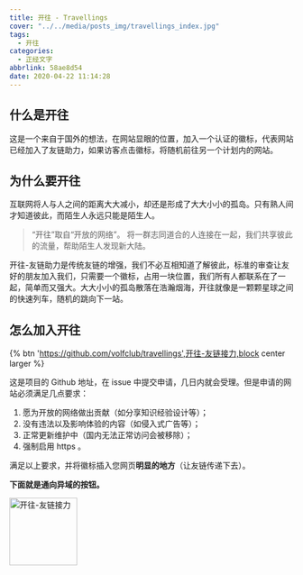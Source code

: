 ```yaml
---
title: 开往 - Travellings
cover: "../../media/posts_img/travellings_index.jpg"
tags:
  - 开往
categories:
  - 正经文字
abbrlink: 58ae8d54
date: 2020-04-22 11:14:28
---
```


## 什么是开往

这是一个来自于国外的想法，在网站显眼的位置，加入一个认证的徽标，代表网站已经加入了友链助力，如果访客点击徽标，将随机前往另一个计划内的网站。

## 为什么要开往

互联网将人与人之间的距离大大减小，却还是形成了大大小小的孤岛。只有熟人间才知道彼此，而陌生人永远只能是陌生人。

> “开往”取自“开放的网络”。 将一群志同道合的人连接在一起，我们共享彼此的流量，帮助陌生人发现新大陆。

开往-友链助力是传统友链的增强，我们不必互相知道了解彼此，标准的审查让友好的朋友加入我们，只需要一个徽标，占用一块位置，我们所有人都联系在了一起，简单而又强大。大大小小的孤岛散落在浩瀚烟海，开往就像是一颗颗星球之间的快速列车，随机的跳向下一站。

## 怎么加入开往

{% btn 'https://github.com/volfclub/travellings',开往-友链接力,block center larger %}

这是项目的 Github 地址，在 issue 中提交申请，几日内就会受理。但是申请的网站必须满足几点要求：

1. 愿为开放的网络做出贡献（如分享知识经验设计等）；
2. 没有违法以及影响体验的内容（如侵入式广告等）；
3. 正常更新维护中（国内无法正常访问会被移除）；
4. 强制启用 https 。

满足以上要求，并将徽标插入您网页**明显的地方**（让友链传递下去）。

**下面就是通向异域的按钮。**

<a href="https://travellings.now.sh/" target="blank"><img src="https://travellings.now.sh/assets/logo.gif" alt="开往-友链接力" width="120"></a>
